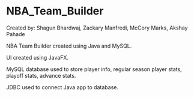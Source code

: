 # NBA_Team_Builder

Created by:
Shagun Bhardwaj, Zackary Manfredi, McCory Marks, Akshay Pahade

NBA Team Builder created using Java and MySQL.

UI created using JavaFX.

MySQL database used to store player info, regular season player stats, playoff stats, advance stats.

JDBC used to connect Java app to database.
